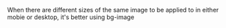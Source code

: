 When there are different sizes of the same image to be applied to in either mobie or desktop, it's better using bg-image